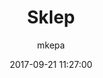 ---
ID: 1576
title: Sklep
author: mkepa
excerpt: ""
layout: page
permalink: http://www.psar.test/sklep/
draft: false
date: 2017-09-21 11:27:00
---